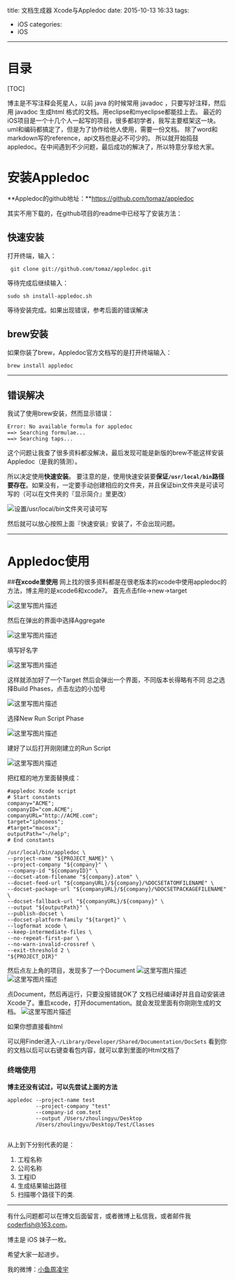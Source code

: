 title: 文档生成器 Xcode与Appledoc
date: 2015-10-13 16:33
tags:
  - iOS
categories:
  - iOS
---

# **目录**
[TOC]

博主是不写注释会死星人，以前 java 的时候常用 javadoc ，只要写好注释，然后用 javadoc 生成html 格式的文档。用eclipse和myeclipse都能挂上去。
最近的iOS项目是一个十几个人一起写的项目，很多都初学者，我写主要框架这一块。uml和编码都搞定了，但是为了协作给他人使用，需要一份文档。
除了word和markdown写的reference，api文档也是必不可少的。
所以就开始捣鼓appledoc。在中间遇到不少问题，最后成功的解决了，所以特意分享给大家。

# **安装Appledoc**
**Appledoc的github地址：**https://github.com/tomaz/appledoc

其实不用下载的，在github项目的readme中已经写了安装方法：

## **快速安装**
打开终端，输入： 

```
 git clone git://github.com/tomaz/appledoc.git
```
等待完成后继续输入：

```
sudo sh install-appledoc.sh
```
等待安装完成。如果出现错误，参考后面的错误解决
<br/>

## **brew安装**
如果你装了brew，Appledoc官方文档写的是打开终端输入：

```
brew install appledoc
```
<hr/>

<!--more-->

## **错误解决**
我试了使用brew安装，然而显示错误：

```
Error: No available formula for appledoc 
==> Searching formulae...
==> Searching taps...
```
这个问题让我查了很多资料都没解决，最后发现可能是新版的brew不能这样安装Appledoc（是我的猜测）。

所以决定使用**快速安装**。
要注意的是，使用快速安装要**保证`/usr/local/bin`路径要存在**。如果没有，一定要手动创建相应的文件夹，并且保证bin文件夹是可读可写的（可以在文件夹的『显示简介』里更改）

![设置/usr/local/bin文件夹可读可写](http://img.blog.csdn.net/20151013153313995)

然后就可以放心按照上面『快速安装』安装了，不会出现问题。

-----

# **Appledoc使用**

##**在xcode里使用**
网上找的很多资料都是在很老版本的xcode中使用appledoc的方法，博主用的是xcode6和xcode7。
首先点击file->new->target

![这里写图片描述](http://img.blog.csdn.net/20151013155112543)

然后在弹出的界面中选择Aggregate

![这里写图片描述](http://img.blog.csdn.net/20151013155205606)

填写好名字

![这里写图片描述](http://img.blog.csdn.net/20151013155748077)

这样就添加好了一个Target
然后会弹出一个界面，不同版本长得略有不同
总之选择Build Phases，点击左边的小加号

![这里写图片描述](http://img.blog.csdn.net/20151013160016656)

选择New Run Script Phase

![这里写图片描述](http://img.blog.csdn.net/20151013160128085)

建好了以后打开刚刚建立的Run Script

![这里写图片描述](http://img.blog.csdn.net/20151013160235052)

把红框的地方里面替换成：

```
#appledoc Xcode script
# Start constants
company="ACME";
companyID="com.ACME";
companyURL="http://ACME.com";
target="iphoneos";
#target="macosx";
outputPath="~/help";
# End constants

/usr/local/bin/appledoc \
--project-name "${PROJECT_NAME}" \
--project-company "${company}" \
--company-id "${companyID}" \
--docset-atom-filename "${company}.atom" \
--docset-feed-url "${companyURL}/${company}/%DOCSETATOMFILENAME" \
--docset-package-url "${companyURL}/${company}/%DOCSETPACKAGEFILENAME" \
--docset-fallback-url "${companyURL}/${company}" \
--output "${outputPath}" \
--publish-docset \
--docset-platform-family "${target}" \
--logformat xcode \
--keep-intermediate-files \
--no-repeat-first-par \
--no-warn-invalid-crossref \
--exit-threshold 2 \
"${PROJECT_DIR}"
```

然后点左上角的项目，发现多了一个Document
![这里写图片描述](http://img.blog.csdn.net/20151013160702336)
![这里写图片描述](http://img.blog.csdn.net/20151013160717721)

点Document，然后再运行，只要没报错就OK了
文档已经编译好并且自动安装进Xcode了。重启xcode，打开documentation。就会发现里面有你刚刚生成的文档。
![这里写图片描述](http://img.blog.csdn.net/20151013161028665)

如果你想直接看html

可以用Finder进入`~/Library/Developer/Shared/Documentation/DocSets`
看到你的文档以后可以右键查看包内容，就可以拿到里面的Html文档了


### **终端使用**
**博主还没有试过，可以先尝试上面的方法**
```
appledoc --project-name test     
         --project-company "test"   
         --company-id com.test    
         --output /Users/zhoulingyu/Desktop
         /Users/zhoulingyu/Desktop/Test/Classes        
     
```
从上到下分别代表的是：

 1. 工程名称
 2. 公司名称
 3. 工程ID
 4. 生成结果输出路径
 5. 扫描哪个路径下的类.


----

有什么问题都可以在博文后面留言，或者微博上私信我，或者邮件我 <coderfish@163.com>。

博主是 iOS 妹子一枚。

希望大家一起进步。

我的微博：[小鱼周凌宇](http://weibo.com/coderfish/)


